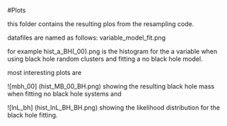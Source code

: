 #Plots

this folder contains the resulting plos from the resampling code. 

datafiles are named as follows: 
variable_model_fit.png 

for example hist_a_BH(_00).png is the histogram for the a variable when using black hole random clusters and fitting a no black hole model. 

most interesting plots are 

![mbh_00] (hist_MB_00_BH.png)
showing the resulting black hole mass when fitting no black hole systems and

![lnL_bh] (hist_lnL_BH_BH.png) 
showing the likelihood distribution for the black hole fitting. 

